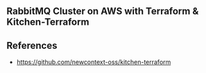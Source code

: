 ## RabbitMQ Cluster on AWS with Terraform & Kitchen-Terraform


## References

* https://github.com/newcontext-oss/kitchen-terraform


